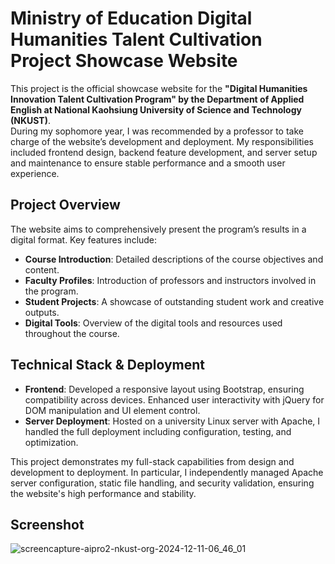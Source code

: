 # Ministry of Education Digital Humanities Talent Cultivation Project Showcase Website

This project is the official showcase website for the **"Digital Humanities Innovation Talent Cultivation Program" by the Department of Applied English at National Kaohsiung University of Science and Technology (NKUST)**. 
<br>
During my sophomore year, I was recommended by a professor to take charge of the website’s development and deployment. My responsibilities included frontend design, backend feature development, and server setup and maintenance to ensure stable performance and a smooth user experience.

## Project Overview
The website aims to comprehensively present the program’s results in a digital format. Key features include:
- **Course Introduction**: Detailed descriptions of the course objectives and content.
- **Faculty Profiles**: Introduction of professors and instructors involved in the program.
- **Student Projects**: A showcase of outstanding student work and creative outputs.
- **Digital Tools**: Overview of the digital tools and resources used throughout the course.

## Technical Stack & Deployment
- **Frontend**: Developed a responsive layout using Bootstrap, ensuring compatibility across devices. Enhanced user interactivity with jQuery for DOM manipulation and UI element control.
- **Server Deployment**: Hosted on a university Linux server with Apache, I handled the full deployment including configuration, testing, and optimization.

This project demonstrates my full-stack capabilities from design and development to deployment. In particular, I independently managed Apache server configuration, static file handling, and security validation, ensuring the website's high performance and stability.


## Screenshot
![screencapture-aipro2-nkust-org-2024-12-11-06_46_01](https://github.com/user-attachments/assets/c811127e-5e59-40b1-b90b-c670edd729ac)

